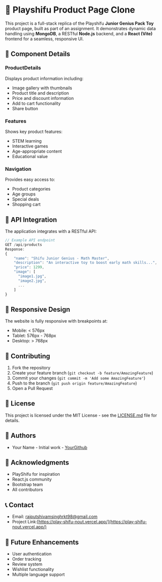 # 🧸 Playshifu Product Page Clone

This project is a full-stack replica of the Playshifu **Junior Genius Pack Toy** product page, built as part of an assignment. It demonstrates dynamic data handling using **MongoDB**, a RESTful **Node.js** backend, and a **React (Vite)** frontend for a seamless, responsive UI.


## 🎨 Component Details

### ProductDetails
Displays product information including:
- Image gallery with thumbnails
- Product title and description
- Price and discount information
- Add to cart functionality
- Share button

### Features
Shows key product features:
- STEM learning
- Interactive games
- Age-appropriate content
- Educational value

### Navigation
Provides easy access to:
- Product categories
- Age groups
- Special deals
- Shopping cart

## 🔄 API Integration

The application integrates with a RESTful API:

```javascript
// Example API endpoint
GET /api/products
Response:
{
    "name": "Shifu Junior Genius - Math Master",
    "description": "An interactive toy to boost early math skills...",
    "price": 1299,
    "image": [
      "image1.jpg",
      "image2.jpg",
      ...
    ]
}
```

## 📱 Responsive Design

The website is fully responsive with breakpoints at:
- Mobile: < 576px
- Tablet: 576px - 768px
- Desktop: > 768px

## 🤝 Contributing

1. Fork the repository
2. Create your feature branch (`git checkout -b feature/AmazingFeature`)
3. Commit your changes (`git commit -m 'Add some AmazingFeature'`)
4. Push to the branch (`git push origin feature/AmazingFeature`)
5. Open a Pull Request

## 📝 License

This project is licensed under the MIT License - see the [LICENSE.md](LICENSE.md) file for details.

## 👥 Authors

- Your Name - Initial work - [YourGithub](https://github.com/yourusername)

## 🙏 Acknowledgments

- PlayShifu for inspiration
- React.js community
- Bootstrap team
- All contributors

## 📞 Contact

- Email: rajputshivamsinghrkt98@gmail.com
- Project Link:[https://play-shifu-nout.vercel.app/](https://play-shifu-nout.vercel.app/)

## 🔮 Future Enhancements

- User authentication
- Order tracking
- Review system
- Wishlist functionality
- Multiple language support

